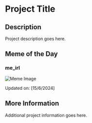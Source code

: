 # Project Title

## Description

Project description goes here.

## Meme of the Day

### me_irl
![Meme Image](https://i.redd.it/mjnxb1ib266d1.png)

Updated on: [15/6/2024]

## More Information

Additional project information goes here.